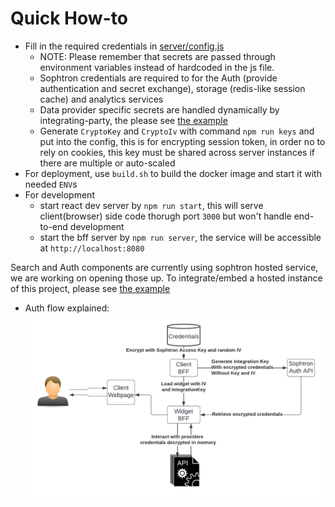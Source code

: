 # Quick How-to

- Fill in the required credentials in [server/config.js](server/config.js)
  * NOTE: Please remember that secrets are passed through environment variables instead of hardcoded in the js file.
  * Sophtron credentials are required to for the Auth (provide authentication and secret exchange), storage (redis-like session cache) and analytics services
  * Data provider specific secrets are handled dynamically by integrating-party, the please see [the example](../example/README.md)
  * Generate `CryptoKey` and `CryptoIv` with command `npm run keys` and put into the config, this is for encrypting session token, in order no to rely on cookies, this key must be shared across server instances if there are multiple or auto-scaled
- For deployment, use `build.sh` to build the docker image and start it with needed `ENV`s
- For development
  * start react dev server by `npm run start`, this will serve client(browser) side code thorugh port `3000` but won't handle end-to-end development
  * start the bff server by `npm run server`, the service will be accessible at `http://localhost:8080`

Search and Auth components are currently using sophtron hosted service, we are working on opening those up. 
To integrate/embed a hosted instance of this project, please see [the example](../example/README.md)
- Auth flow explained: ![auth_flow](../openapi/auth_flow.png)
